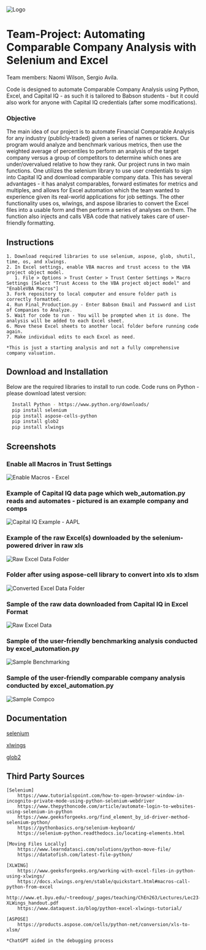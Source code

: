 ![Logo](./images/excel_selenium.png)



# Team-Project: Automating Comparable Company Analysis with Selenium and Excel

Team members: Naomi Wilson, Sergio Avila.

Code is designed to automate Comparable Company Analysis using Python, Excel, and Capital IQ - as such it is tailored to Babson students - but it could also work for anyone with Capital IQ credentials (after some modifications). 


### Objective
The main idea of our project is to automate Financial Comparable Analysis for any industry (publicly-traded) given a series of names or tickers. Our program would analyze and benchmark various metrics, then use the weighted average of percentiles to perform an analysis of the target company versus a group of competitors to determine which ones are under/overvalued relative to how they rank. Our project runs in two main functions. One utilizes the selenium library to use user credentials to sign into Capital IQ and download comparable company data. This has several advantages - it has analyst comparables, forward estimates for metrics and multiples, and allows for Excel automation which the team wanted to experience given its real-world applications for job settings. The other functionality uses os, wlwings, and aspose libraries to convert the Excel files into a usable form and then perform a series of analyses on them. The function also injects and calls VBA code that natively takes care of user-friendly formatting. 


## Instructions

    1. Download required libraries to use selenium, aspose, glob, shutil, time, os, and xlwings.
    2. In Excel settings, enable VBA macros and trust access to the VBA project object model.
       1. File > Options > Trust Center > Trust Center Settings > Macro Settings [Select "Trust Access to the VBA project object model" and "EnableVBA Macros"]
    3. Fork repository to local computer and ensure folder path is correctly formatted.
    4. Run Final_Production.py - Enter Babson Email and Password and List of Companies to Analyze.
    5. Wait for code to run - You will be prompted when it is done. The analysis will be added to each Excel sheet.
    6. Move these Excel sheets to another local folder before running code again.
    7. Make individual edits to each Excel as need.
   
    *This is just a starting analysis and not a fully comprehensive company valuation.


## Download and Installation

Below are the required libraries to install to run code. Code runs on Python - please download latest version:

```bash
  Install Python - https://www.python.org/downloads/
  pip install selenium
  pip install aspose-cells-python
  pip install glob2
  pip install xlwings
```


## Screenshots

### Enable all Macros in Trust Settings
![Enable Macros - Excel](./images/enable%20macros.png)

### Example of Capital IQ data page which web_automation.py reads and automates - pictured is an example company and comps
![Capital IQ Example - AAPL](./images/apple_capIQ.png)


### Example of the raw Excel(s) downloaded by the selenium-powered driver in raw xls 
![Raw Excel Data Folder](./images/raw_excel.png)

### Folder after using aspose-cell library to convert into xls to xlsm
![Converted Excel Data Folder](./images/converted.png)

### Sample of the raw data downloaded from Capital IQ in Excel Format
![Raw Excel Data](./images/sample_excel_data.png)

### Sample of the user-friendly benchmarking analysis conducted by excel_automation.py
![Sample Benchmarking](./images/sample_benchmarking.png)


### Sample of the user-friendly comparable company analysis conducted by excel_automation.py
![Sample Compco](./images/sample_compco.png)


## Documentation

[selenium](https://selenium-python.readthedocs.io/)

[xlwings](https://docs.xlwings.org/en/latest/)

[glob2](https://pypi.org/project/glob2/0.4.1/)


## Third Party Sources

    [Selenium]
        https://www.tutorialspoint.com/how-to-open-browser-window-in-incognito-private-mode-using-python-selenium-webdriver
        https://www.thepythoncode.com/article/automate-login-to-websites-using-selenium-in-python 
        https://www.geeksforgeeks.org/find_element_by_id-driver-method-selenium-python/ 
        https://pythonbasics.org/selenium-keyboard/ 
        https://selenium-python.readthedocs.io/locating-elements.html  
    
    [Moving Files Locally]
        https://www.learndatasci.com/solutions/python-move-file/
        https://datatofish.com/latest-file-python/ 

    [XLWING]
        https://www.geeksforgeeks.org/working-with-excel-files-in-python-using-xlwings/
        https://docs.xlwings.org/en/stable/quickstart.html#macros-call-python-from-excel
        http://www.et.byu.edu/~treedoug/_pages/teaching/ChEn263/Lectures/Lec23-XLWings_handout.pdf
        https://www.dataquest.io/blog/python-excel-xlwings-tutorial/

    [ASPOSE]
        https://products.aspose.com/cells/python-net/conversion/xls-to-xlsm/

    *ChatGPT aided in the debugging process




